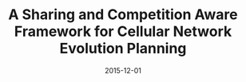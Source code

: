 ---
title: "A Sharing and Competition Aware Framework for Cellular Network Evolution Planning"
collection: publications
permalink: /publication/2015-cognitive
date: 2015-12-01
venue: 'IEEE Transactions on Cognitive Communications and Networking'
paperurl: '/files/pdf/research/2015SharingFramework.pdf'
link: 'https://doi.org/10.1109/TCCN.2017.2663060'
citation: 'P. Di Francesco, F. Malandrino, T. Forde, and L.A. DaSilva. 2018. &quot;A Sharing and Competition Aware Framework for Cellular Network Evolution Planning.&quot; <i>IEEE Transactions on Cognitive Communications and Networking</i> 1(4): 464 - 470. doi:10.1109/TCCN.2017.2663060'
---